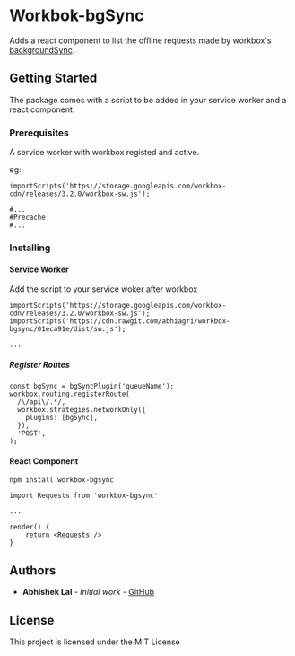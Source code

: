 # Workbok-bgSync

Adds a react component to list the offline requests made by workbox's [backgroundSync](https://developers.google.com/web/tools/workbox/modules/workbox-background-sync).

## Getting Started

The package comes with a script to be added in your service worker and a react component.

### Prerequisites

A service worker with workbox registed and active.

eg: 
```
importScripts('https://storage.googleapis.com/workbox-cdn/releases/3.2.0/workbox-sw.js');

#...
#Precache
#...

```

### Installing


#### Service Worker
Add the script to your service woker after workbox

```
importScripts('https://storage.googleapis.com/workbox-cdn/releases/3.2.0/workbox-sw.js');
importScripts('https://cdn.rawgit.com/abhiagri/workbox-bgsync/01eca91e/dist/sw.js');

...

```

##### Register Routes

```
const bgSync = bgSyncPlugin('queueName');
workbox.routing.registerRoute(
  /\/api\/.*/,
  workbox.strategies.networkOnly({
    plugins: [bgSync],
  }),
  'POST',
);
```

#### React Component
```
npm install workbox-bgsync
```

```
import Requests from 'workbox-bgsync'

...

render() {
    return <Requests />
}

```

## Authors

* **Abhishek Lal** - *Initial work* - [GitHub](https://github.com/abhisheklalnediya)

## License

This project is licensed under the MIT License


